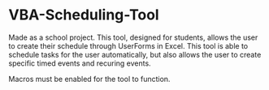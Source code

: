 # VBA-Scheduling-Tool

Made as a school project. This tool, designed for students, allows the user to create their schedule through UserForms in Excel. This tool is able to schedule tasks for the user automatically, but also allows the user to create specific timed events and recuring events.

Macros must be enabled for the tool to function. 
